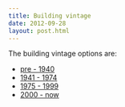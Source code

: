 ```yaml
---
title: Building vintage
date: 2012-09-28
layout: post.html
---
```


The building vintage options are:
- [pre - 1940](../pre-1940/)
- [1941 - 1974](../1941-1974/)
- [1975 - 1999](../1975-1999/)
- [2000 - now](../2000-now/)





